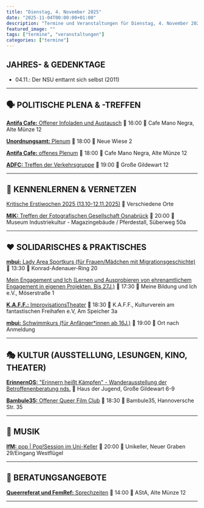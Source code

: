 ```yaml
---
title: "Dienstag, 4. November 2025"
date: "2025-11-04T00:00:00+01:00"
description: "Termine und Veranstaltungen für Dienstag, 4. November 2025"
featured_image: ""
tags: ["termine", "veranstaltungen"]
categories: ["termine"]
---
```


## JAHRES- & GEDENKTAGE

* 04.11.: Der NSU enttarnt sich selbst (2011)
***

## 🗣️ POLITISCHE PLENA & -TREFFEN

[**Antifa Cafe:** Offener Infoladen und Austausch](https://www.instagram.com/p/DC2D2S2oZWE/?img_index=1)
📅 16:00 📍 Cafe Mano Negra, Alte Münze 12

[**Unordnungsamt:** Plenum](https://www.instagram.com/unordnungsamt_osnabrueck/?hl=fr)
📅 18:00 📍 Neue Wiese 2

[**Antifa Cafe:** offenes Plenum](https://www.instagram.com/antifacafeos/)
📅 18:00 📍 Cafe Mano Negra, Alte Münze 12

[**ADFC:** Treffen der Verkehrsgruppe](https://www.adfc-osnabrueck.de/termine/)
📅 19:00 📍 Große Gildewart 12

***

## 👋 KENNENLERNEN & VERNETZEN

[Kritische Erstiwochen 2025 (13.10-12.11.2025)](https://kleinestrolche.wordpress.com/wp-content/uploads/2025/10/erstiheft_148x148mm_2025_web.pdf)
📍 Verschiedene Orte

[**MIK:** Treffen der Fotografischen Gesellschaft Osnabrück](https://mik-osnabrueck.de/angebot/woechentliches-treffen-der-fotografischen-gesellschaft-osnabrueck-e-v/)
📅 20:00 📍 Museum Industriekultur - Magazingebäude / Pferdestall, Süberweg 50a

***

## ❤️ SOLIDARISCHES & PRAKTISCHES

[**mbui:** Lady Area Sportkurs (für Frauen/Mädchen mit Migrationsgeschichte)](https://www.instagram.com/p/DHd_XGjR8n4/?img_index=1)
📅 13:30 📍 Konrad-Adenauer-Ring 20

[Mein Engagement und Ich (Lernen und Ausprobieren von ehrenamtlichem Engagement in eigenen Projekten. Bis 27J.)](https://meinebildungundich.de/)
📅 17:30 📍 Meine Bildung und Ich e.V., Möserstraße 1

[**K.A.F.F.:** ImprovisationsTheater](https://kaff-os.de/veranstaltungen/)
📅 18:30 📍 K.A.F.F., Kulturverein am fantastischen Freihafen e.V, Am Speicher 3a

[**mbui:** Schwimmkurs (für Anfänger*innen ab 16J.)](https://www.instagram.com/p/DOYakaeAc2s/)
📅 19:00 📍 Ort nach Anmeldung

***

## 🎭 KULTUR (AUSSTELLUNG, LESUNGEN, KINO, THEATER)

[**ErinnernOS:** "Erinnern heißt Kämpfen" - Wanderausstellung der Betroffenenberatung nds.](https://www.instagram.com/erinnern_os/p/DPlDgd-gZqb/)
📍 Haus der Jugend, Große Gildewart 6-9

[**Bambule35:** Offener Queer Film Club](https://www.instagram.com/p/DEdK784IUSE/?img_index=2)
📅 18:30 📍 Bambule35, Hannoversche Str. 35

***

## 🎵 MUSIK

[**IfM:** pop | Pop!Session im Uni-Keller](https://www.hs-osnabrueck.de/wir/fakultaeten/ifm/veranstaltungen/)
📅 20:00 📍 Unikeller, Neuer Graben 29/Eingang Westflügel

***

## 💬 BERATUNGSANGEBOTE

[**Queerreferat und FemRef:** Sprechzeiten](https://www.instagram.com/queerfemref.uos?)
📅 14:00 📍 AStA, Alte Münze 12

***